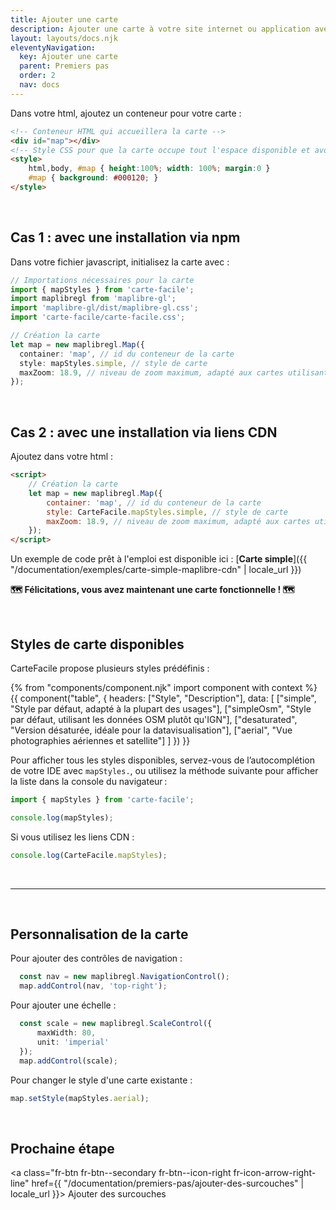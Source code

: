 ```yaml
---
title: Ajouter une carte
description: Ajouter une carte à votre site internet ou application avec Carte Facile.
layout: layouts/docs.njk
eleventyNavigation:
  key: Ajouter une carte
  parent: Premiers pas
  order: 2
  nav: docs 
---
```


Dans votre html, ajoutez un conteneur pour votre carte :

```html
<!-- Conteneur HTML qui accueillera la carte -->
<div id="map"></div>
<!-- Style CSS pour que la carte occupe tout l'espace disponible et avoir une couleur de fond. -->
<style>
    html,body, #map { height:100%; width: 100%; margin:0 }
    #map { background: #000120; }
</style>
```

<br>

## Cas 1 : avec une installation via npm

Dans votre fichier javascript, initialisez la carte avec :

```typescript
// Importations nécessaires pour la carte
import { mapStyles } from 'carte-facile';
import maplibregl from 'maplibre-gl';
import 'maplibre-gl/dist/maplibre-gl.css';
import 'carte-facile/carte-facile.css';

// Création la carte
let map = new maplibregl.Map({
  container: 'map', // id du conteneur de la carte
  style: mapStyles.simple, // style de carte
  maxZoom: 18.9, // niveau de zoom maximum, adapté aux cartes utilisant les données IGN
});
```

<br>

## Cas 2 : avec une installation via liens CDN

Ajoutez dans votre html :

```html
<script>
    // Création la carte
    let map = new maplibregl.Map({
        container: 'map', // id du conteneur de la carte
        style: CarteFacile.mapStyles.simple, // style de carte
        maxZoom: 18.9, // niveau de zoom maximum, adapté aux cartes utilisant les données IGN
    });
</script>
```

Un exemple de code prêt à l'emploi est disponible ici : [**Carte simple**]({{ "/documentation/exemples/carte-simple-maplibre-cdn" | locale_url }})

**🗺️ Félicitations, vous avez maintenant une carte fonctionnelle ! 🗺️**

<br>

## Styles de carte disponibles

CarteFacile propose plusieurs styles prédéfinis :

{% from "components/component.njk" import component with context %}
{{ component("table", {
    headers: ["Style", "Description"],
    data: [
        ["simple", "Style par défaut, adapté à la plupart des usages"],
        ["simpleOsm", "Style par défaut, utilisant les données OSM plutôt qu'IGN"],
        ["desaturated", "Version désaturée, idéale pour la datavisualisation"],
        ["aerial", "Vue photographies aériennes et satellite"]
    ]
}) }}

Pour afficher tous les styles disponibles, servez-vous de l’autocomplétion de votre IDE avec `mapStyles.`, ou utilisez la méthode suivante pour afficher la liste dans la console du navigateur :

```typescript
import { mapStyles } from 'carte-facile';

console.log(mapStyles);
```

Si vous utilisez les liens CDN :
```typescript
console.log(CarteFacile.mapStyles);
```



<br>

---

<br>

## Personnalisation de la carte 

Pour ajouter des contrôles de navigation :

```typescript
  const nav = new maplibregl.NavigationControl();
  map.addControl(nav, 'top-right');
```

Pour ajouter une échelle :

```typescript
  const scale = new maplibregl.ScaleControl({
      maxWidth: 80,
      unit: 'imperial'
  });
  map.addControl(scale);
```

Pour changer le style d'une carte existante :

```typescript
map.setStyle(mapStyles.aerial);
```

<br>

## Prochaine étape

<a class="fr-btn fr-btn--secondary fr-btn--icon-right fr-icon-arrow-right-line"
  href={{ "/documentation/premiers-pas/ajouter-des-surcouches" | locale_url }}>
  Ajouter des surcouches
</a>